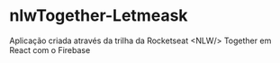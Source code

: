 # nlwTogether-Letmeask
Aplicação criada através da trilha da Rocketseat &lt;NLW/> Together em React com o Firebase
